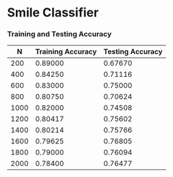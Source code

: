 # Smile Classifier
### Training and Testing Accuracy
| N    | Training Accuracy | Testing Accuracy |
|------|------------------|------------------|
| 200  | 0.89000         | 0.67670         |
| 400  | 0.84250         | 0.71116         |
| 600  | 0.83000         | 0.75000         |
| 800  | 0.80750         | 0.70624         |
| 1000 | 0.82000         | 0.74508         |
| 1200 | 0.80417         | 0.75602         |
| 1400 | 0.80214         | 0.75766         |
| 1600 | 0.79625         | 0.76805         |
| 1800 | 0.79000         | 0.76094         |
| 2000 | 0.78400         | 0.76477         |
